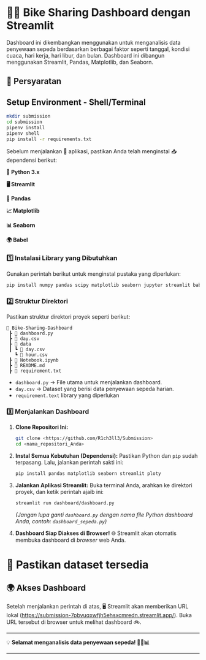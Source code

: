 # 🚴‍♂️ Bike Sharing Dashboard dengan Streamlit  

Dashboard ini dikembangkan menggunakan untuk menganalisis data penyewaan sepeda berdasarkan berbagai faktor seperti tanggal, kondisi cuaca, hari kerja, hari libur, dan bulan. Dashboard ini dibangun menggunakan  Streamlit,  Pandas,  Matplotlib, dan  Seaborn.

## 📌 **Persyaratan**  
## Setup Environment - Shell/Terminal
```bash
mkdir submission
cd submission
pipenv install
pipenv shell
pip install -r requirements.txt
```
Sebelum menjalankan 🚀 aplikasi, pastikan Anda telah menginstal 📥 dependensi berikut:

**🐍 Python 3.x**

**🖥️ Streamlit**

**🐼 Pandas**

**📈 Matplotlib**

**📊 Seaborn**

**🌍 Babel**


### 1️⃣ **Instalasi Library yang Dibutuhkan**  
Gunakan perintah berikut untuk menginstal pustaka yang diperlukan:  
```bash
pip install numpy pandas scipy matplotlib seaborn jupyter streamlit babel 
```

### 2️⃣ **Struktur Direktori**  
Pastikan struktur direktori proyek seperti berikut:  
```
📂 Bike-Sharing-Dashboard
 ┣ 📜 dashboard.py
 ┣ 📜 day.csv
 ┣ 📂 data
 ┃ ┗ 📜 day.csv
   ┗ 📜 hour.csv
 ┣ 📜 Notebook.ipynb
 ┣ 📜 README.md
 ┣ 📜 requirement.txt
```
- `dashboard.py` → File utama untuk menjalankan dashboard.  
- `day.csv` → Dataset yang berisi data penyewaan sepeda harian.  
- `requirement.text` library yang diperlukan

### 3️⃣ **Menjalankan Dashboard**  

1.  **Clone Repositori Ini:**
    ```bash
    git clone <https://github.com/R1ch3ll3/Submission>
    cd <nama_repositori_Anda>
    ```

2.  **Instal Semua Kebutuhan (Dependensi):**
    Pastikan Python dan `pip` sudah terpasang. Lalu, jalankan perintah sakti ini:
    ```bash
    pip install pandas matplotlib seaborn streamlit ploty
    ```

3.  **Jalankan Aplikasi Streamlit:**
    Buka terminal Anda, arahkan ke direktori proyek, dan ketik perintah ajaib ini:
    ```bash
    streamlit run dashboard/dashboard.py
    ```
    *(Jangan lupa ganti `dashboard.py` dengan nama file Python dashboard Anda, contoh: `dashboard_sepeda.py`)*

4.  **Dashboard Siap Diakses di Browser!** 🌐
    Streamlit akan otomatis membuka dashboard di *browser* web Anda.
# 📂 Pastikan dataset tersedia


## 🌍 Akses Dashboard
Setelah menjalankan perintah di atas, 🖥️ Streamlit akan memberikan URL lokal (https://submission-7pbvuqxwfjh5ehsxcmredn.streamlit.app/).
Buka URL tersebut di  browser untuk melihat dashboard 🚲.  

---

💡 **Selamat menganalisis data penyewaan sepeda! 🚴‍♂️📊**  

---
